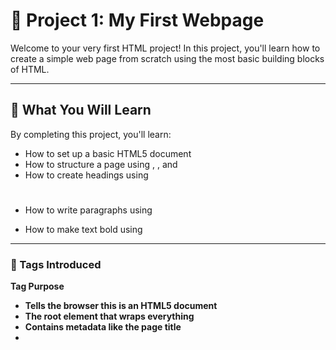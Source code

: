  # 📘 Project 1: My First Webpage
Welcome to your very first HTML project! In this project, you'll learn how to create a simple web page from scratch using the most basic building blocks of HTML.

---

## 🧠 What You Will Learn
By completing this project, you'll learn:

- How to set up a basic HTML5 document
- How to structure a page using <html>, <head>, and <body>
- How to create headings using <h1>
- How to write paragraphs using <p>
- How to make text bold using <strong>

---

 ### 🧱 Tags Introduced

Tag	Purpose

- <!DOCTYPE>	Tells the browser this is an HTML5 document
- <html>	The root element that wraps everything
- <head>	Contains metadata like the page title
- <title>	Sets the text shown in the browser tab
- <body>	Contains all visible content on the page
- <h1>	Adds a large heading
- <p>	Creates a paragraph
- <strong>	Makes text bold

---

## 🎯 Your Goal
You will create a webpage that:

- Greets the visitor with a heading
- Includes a short paragraph about you
- Mentions your name and makes it bold

---

## 💡 Example Output
When done, your webpage might look something like this:

Welcome to My First Webpage!
I am learning how to build websites using HTML.
Created by Jocelin.S

----
## 📝 Tips
Remember: Every opening tag should have a closing tag (<p> ... </p>)
Use indentation to keep your code organized
Save your file as index.html and open it in a browser to preview